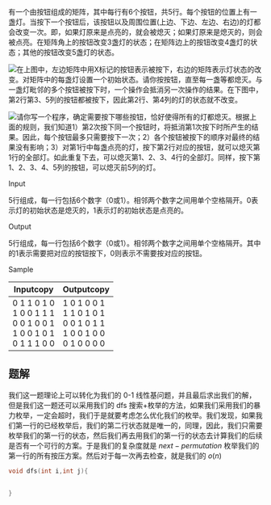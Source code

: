 有一个由按钮组成的矩阵，其中每行有6个按钮，共5行。每个按钮的位置上有一盏灯。当按下一个按钮后，该按钮以及周围位置(上边、下边、左边、右边)的灯都会改变一次。即，如果灯原来是点亮的，就会被熄灭；如果灯原来是熄灭的，则会被点亮。在矩阵角上的按钮改变3盏灯的状态；在矩阵边上的按钮改变4盏灯的状态；其他的按钮改变5盏灯的状态。  
  
![](https://vj.csgrandeur.cn/fa1d3b48953ce7a8d73e44063fcebc3d?v=1699173460)在上图中，左边矩阵中用X标记的按钮表示被按下，右边的矩阵表示灯状态的改变。对矩阵中的每盏灯设置一个初始状态。请你按按钮，直至每一盏等都熄灭。与一盏灯毗邻的多个按钮被按下时，一个操作会抵消另一次操作的结果。在下图中，第2行第3、5列的按钮都被按下，因此第2行、第4列的灯的状态就不改变。  
  
![](https://vj.csgrandeur.cn/d401c0b519b8f454bc85c1aeab8efe51?v=1699173460)请你写一个程序，确定需要按下哪些按钮，恰好使得所有的灯都熄灭。根据上面的规则，我们知道1）第2次按下同一个按钮时，将抵消第1次按下时所产生的结果。因此，每个按钮最多只需要按下一次；2）各个按钮被按下的顺序对最终的结果没有影响；3）对第1行中每盏点亮的灯，按下第2行对应的按钮，就可以熄灭第1行的全部灯。如此重复下去，可以熄灭第1、2、3、4行的全部灯。同样，按下第1、2、3、4、5列的按钮，可以熄灭前5列的灯。  
  
  

Input

5行组成，每一行包括6个数字（0或1）。相邻两个数字之间用单个空格隔开。0表示灯的初始状态是熄灭的，1表示灯的初始状态是点亮的。

Output

5行组成，每一行包括6个数字（0或1）。相邻两个数字之间用单个空格隔开。其中的1表示需要把对应的按钮按下，0则表示不需要按对应的按钮。

Sample

|Inputcopy|Outputcopy|
|---|---|
|0 1 1 0 1 0<br>1 0 0 1 1 1<br>0 0 1 0 0 1<br>1 0 0 1 0 1<br>0 1 1 1 0 0|1 0 1 0 0 1<br>1 1 0 1 0 1<br>0 0 1 0 1 1<br>1 0 0 1 0 0<br>0 1 0 0 0 0|

## 题解
我们这一题理论上可以转化为我们的 0-1 线性基问题，并且最后求出我们的解，但是我们这一题还可以采用我们的 dfs 搜索+枚举的方法，如果我们采用我们的暴力枚举，一定会超时，我们于是就要考虑怎么优化我们的枚举。我们发现，如果我们第一行的已经枚举后，我们的第二行状态就是唯一的，同理，因此，我们只需要枚举我们的第一行的状态，然后我们再去用我们的第一行的状态去计算我们的后续是否有一个可行的方案。于是我们的复杂度就是 $next-permutation$
枚举我们的第一行的所有按压方案。然后对于每一次再去检查，就是我们的 $o(n)$
```cpp
void dfs(int i,int j){
	

}
```